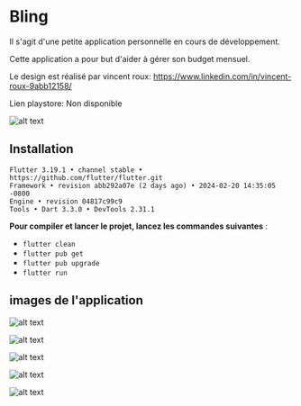 # Bling

Il s'agit d'une petite application personnelle en cours de développement.

Cette application a pour but d'aider à gérer son budget mensuel.

Le design est réalisé par vincent roux: https://www.linkedin.com/in/vincent-roux-9abb12158/

Lien playstore: Non disponible


![alt text](readme_images/bling.gif)

## Installation

```
Flutter 3.19.1 • channel stable • https://github.com/flutter/flutter.git
Framework • revision abb292a07e (2 days ago) • 2024-02-20 14:35:05 -0800
Engine • revision 04817c99c9
Tools • Dart 3.3.0 • DevTools 2.31.1
```

**Pour compiler et lancer le projet, lancez les commandes suivantes** :
- `flutter clean`
- `flutter pub get`
- `flutter pub upgrade`
- `flutter run`

## images de l'application

![alt text](readme_images/bling_1.jpg)

![alt text](readme_images/bling_2.jpg)

![alt text](readme_images/bling_3.jpg)

![alt text](readme_images/bling_4.jpg)

![alt text](readme_images/bling_5.jpg)
